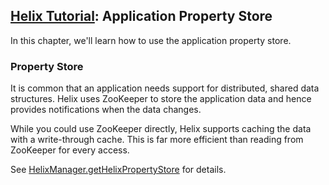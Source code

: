 <!---
Licensed to the Apache Software Foundation (ASF) under one
or more contributor license agreements.  See the NOTICE file
distributed with this work for additional information
regarding copyright ownership.  The ASF licenses this file
to you under the Apache License, Version 2.0 (the
"License"); you may not use this file except in compliance
with the License.  You may obtain a copy of the License at

  http://www.apache.org/licenses/LICENSE-2.0

Unless required by applicable law or agreed to in writing,
software distributed under the License is distributed on an
"AS IS" BASIS, WITHOUT WARRANTIES OR CONDITIONS OF ANY
KIND, either express or implied.  See the License for the
specific language governing permissions and limitations
under the License.
-->

<head>
  <title>Tutorial - Application Property Store</title>
</head>

## [Helix Tutorial](./Tutorial.html): Application Property Store

In this chapter, we\'ll learn how to use the application property store.

### Property Store

It is common that an application needs support for distributed, shared data structures.  Helix uses ZooKeeper to store the application data and hence provides notifications when the data changes.

While you could use ZooKeeper directly, Helix supports caching the data with a write-through cache. This is far more efficient than reading from ZooKeeper for every access.

See [HelixManager.getHelixPropertyStore](http://helix.apache.org/javadocs/1.4.1/reference/org/apache/helix/store/package-summary.html) for details.
